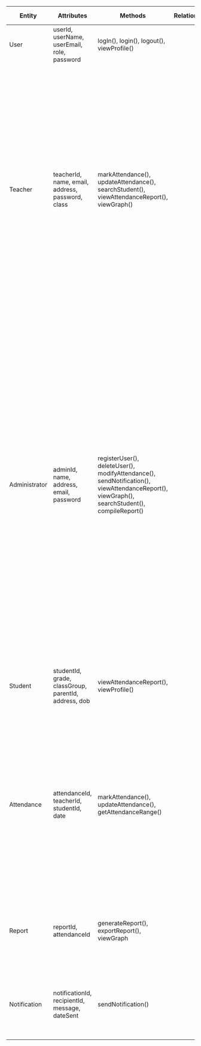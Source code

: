 | Entity         | Attributes                                       | Methods                                                              | Relationships | Business Rule |
|----------------|--------------------------------------------------|----------------------------------------------------------------------|---------------|----------------|
| User           | userId, userName, userEmail, role, password       | logIn(), login(), logout(), viewProfile()                            |               | Users can log and log out of the system. |
| Teacher        | teacherId, name, email, address, password, class  | markAttendance(), updateAttendance(), searchStudent(), viewAttendanceReport(), viewGraph() |               | A Teacher marks Attendance Students.<br>A teacher views Students’ attendance.<br>A teacher can update a Students’ attendance.<br><br>A Teacher can mark attendance for 1:N Students.<br>A Teacher can view the Attendance of 0:N Students.<br>A teacher can update the attendance of 0:N students.<br>A Teacher can search for 0:N Students. |
| Administrator  | adminId, name, address, email, password           | registerUser(), deleteUser(), modifyAttendance(), sendNotification(), viewAttendanceReport(), viewGraph(), searchStudent(), compileReport() |               | An Admin can delete Users.<br>An Admin can mark Students’ Attendance.<br>An admin can update a Students’ attendance.<br>An Admin can generate Reports.<br>An Admin can assign User privileges.<br><br>An Admin can delete 0:N Users.<br>An Admin can mark attendance for 0:N Students.<br>An Admin can update the attendance of 0:N Students’.<br>An Admin can compile 0:N Reports.<br>An Admin can register 0:N Users.<br>An Admin can assign 0:N privilege to Users. |
| Student        | studentId, grade, classGroup, parentId, address, dob | viewAttendanceReport(), viewProfile()                               |               | A Student can View their Attendance.<br><br>A Student can view 0:N reports. |
| Attendance     | attendanceId, teacherId, studentId, date          | markAttendance(), updateAttendance(), getAttendanceRange()           |               | The attendance of Students can be marked.<br>The Attendance of Students can be updated.<br><br>1:N Attendance records can be marked by a teacher.<br>1:N Attendance records can be updated by a teacher. |
| Report         | reportId, attendanceId                           | generateReport(), exportReport(), viewGraph                          |               | Reports can be generated by an Admin.<br><br>1:N Reports can be generated by a Admin. |
| Notification   | notificationId, recipientId, message, dateSent   | sendNotification()                                                   |               | Notifications can be sent to Parents.<br><br>0:N Notifications can be sent by an Admin. |
